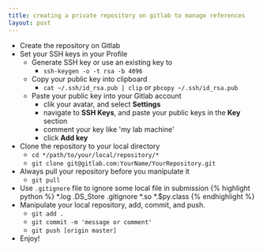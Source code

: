 ```yaml
---
title: creating a private repository on gitlab to manage references
layout: post
---
```


- Create the repository on Gitlab
- Set your SSH keys in your Profile
	- Generate SSH key or use an existing key to 
	  - ``ssh-keygen -o -t rsa -b 4096``
	- Copy your public key into clipboard 
	  - ``cat ~/.ssh/id_rsa.pub | clip`` or ``pbcopy ~/.ssh/id_rsa.pub``
	- Paste your public key into your Gitlab account
	  - clik your avatar, and select **Settings**
	  - navigate to **SSH Keys**, and paste your public keys in the **Key** section
	  - comment your key like 'my lab machine'
	  - click **Add key**
- Clone the repository to your local directory
  - ``cd */path/to/your/local/repository/*``
  - ``git clone git@gitlab.com:YourName/YourRepository.git``
- Always pull your repository before you manipulate it
	- ``git pull``
- Use ``.gitignore`` file to ignore some local file in submission
  {% highlight python %}
	*.log
	.DS_Store
	.gitignore
	*.so
	*.$py.class
	{% endhighlight %}
- Manipulate your local repository, add, commit, and push.
  - ``git add .``
  - ``git commit -m 'message or comment'``
  - ``git push [origin master]``
- Enjoy!
